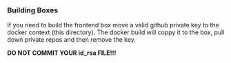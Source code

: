 ### Building Boxes

If you need to build the frontend box move a valid github private key to the
docker context (this directory). The docker build will coppy it to the box, 
pull down private repos and then remove the key.

**DO NOT COMMIT YOUR id_rsa FILE!!!**
